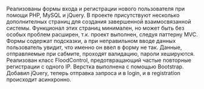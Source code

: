 Реализованы формы входа и регистрации нового пользователя при помощи PHP, MySQL и jQuery. В проекте присутствуют несколько 
дополнителных страниц для создания завершенной взаимосвязанной системы. Функционал этих страниц минимален, но может быть 
без особых проблем расширен, т.к. проект выполнен, следуя паттерну MVC.
Формы содержат подсказки, а при неправильном вводе данных пользователь увидит, что именно он ввел в форму не так. 
Данные, отправляемые при сабмите, проходят валидацию, пароли хешируются.
Реализован класс FloodControl, предотвращающий частые повторные регистрации с одного IP. 
Верстка выполнена с помощью Bootstrap.
Добавил jQuery, теперь отправка запроса и в login, и в registration происходит асинхронно. 
